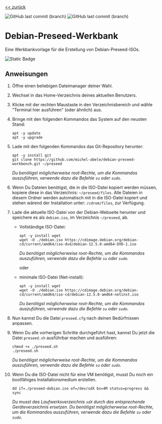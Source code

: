 [<< zurück](https://github.com/michel-abele/debian-preseed-workbench)

![GitHub last commit (branch)](https://img.shields.io/github/last-commit/michel-abele/debian-preseed-workbench/main?logo=github&label=last%20commit%3A%20main)
![GitHub last commit (branch)](https://img.shields.io/github/last-commit/michel-abele/debian-preseed-workbench/work?logo=github&label=last%20commit%3A%20work)

# Debian-Preseed-Werkbank
Eine Werkbankvorlage für die Erstellung von Debian-Preseed-ISOs.

![Static Badge](https://img.shields.io/badge/12-logo?logo=Debian&logoColor=%23ffffff&label=Debian&color=%23A81D33)

## Anweisungen

1. Öffne einen beliebigen Dateimanager deiner Wahl.

1. Wechsel in das Home-Verzeichnis deines aktuellen Benutzers.

1. Klicke mit der rechten Maustaste in den Verzeichnisbereich und wähle "Terminal hier ausführen" (oder ähnlich) aus.

1. Bringe mit den folgenden Kommandos das System auf den neusten Stand:
   ```shell
   apt -y update
   apt -y upgrade
   ```

1. Lade mit den folgenden Kommandos das Git-Repository herunter:
   ```shell
   apt -y install git
   git clone https://github.com/michel-abele/debian-preseed-workbench.git ~/preseed
   ```
   _Du benötigst möglicherweise root-Rechte, um die Kommandos auszuführen, verwende dazu die Befehle `su` oder `sudo`._

1. Wenn Du Dateien benötigst, die in die ISO-Datei kopiert werden müssen, kopiere diese in das Verzeichnis: `~/preseed/files`. Alle Dateien in diesem Ordner werden automatisch mit in die ISO-Datei kopiert und stehen wärend der Installation unter: `/cdrom/files`, zur Verfügung.

1. Lade die aktuelle ISO-Datei von der Debian-Webseite herunter und speichere es als `debian.iso`, im Verzeichnis `~/preseed`, ab.

   - Vollständige ISO-Datei:
     ```shell
     apt -y install wget
     wget -O ./debian.iso https://cdimage.debian.org/debian-cd/current/amd64/iso-dvd/debian-12.5.0-amd64-DVD-1.iso
     ```
     _Du benötigst möglicherweise root-Rechte, um die Kommandos auszuführen, verwende dazu die Befehle `su` oder `sudo`._

     oder

   - minimale ISO-Datei (Net-install):
     ```shell
     apt -y install wget
     wget -O ./debian.iso https://cdimage.debian.org/debian-cd/current/amd64/iso-cd/debian-12.5.0-amd64-netinst.iso
     ```
     _Du benötigst möglicherweise root-Rechte, um die Kommandos auszuführen, verwende dazu die Befehle `su` oder `sudo`._

1. Nun kannst Du die Datei `preseed.cfg` nach deinen Bedürfnissen anpassen.

1. Wenn Du alle vorherigen Schritte durchgeführt hast, kannst Du jetzt die Datei `preseed.sh` ausführbar machen und ausführen:
   ```shell
   chmod +x ./preseed.sh
   ./preseed.sh
   ```
   _Du benötigst möglicherweise root-Rechte, um die Kommandos auszuführen, verwende dazu die Befehle `su` oder `sudo`._

1. Wenn Du die ISO-Datei nicht für eine VM benötigst, musst Du noch ein bootfähiges Installationsmedium erstellen.
   ```shell
   dd if=./preseed-debian.iso of=/dev/sdX bs=4M status=progress && sync
   ```
   _Du musst das Laufwerksverzeichnis `sdX` durch das entsprechende Geräteverzeichnis ersetzen._
   _Du benötigst möglicherweise root-Rechte, um die Kommandos auszuführen, verwende dazu die Befehle `su` oder `sudo`._
